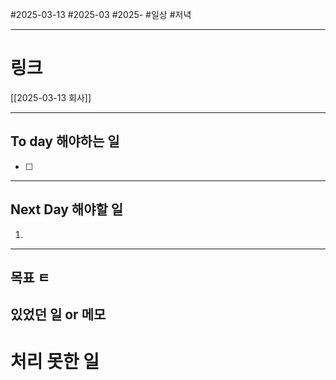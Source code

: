 #2025-03-13 #2025-03 #2025-
#일상 #저녁 

-------
# 링크
[[2025-03-13 회사]]

---
## To day 해야하는 일
- [ ] 

---
## Next Day 해야할 일
1. 

---

## 목표 ㅌ


## 있었던 일  or 메모


# 처리 못한 일